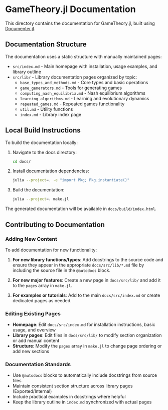 # GameTheory.jl Documentation

This directory contains the documentation for GameTheory.jl, built using [Documenter.jl](https://documenter.juliadocs.org/).

## Documentation Structure

The documentation uses a static structure with manually maintained pages:

- `src/index.md` - Main homepage with installation, usage examples, and library outline
- `src/lib/` - Library documentation pages organized by topic:
  - `base_types_and_methods.md` - Core types and basic operations
  - `game_generators.md` - Tools for generating games
  - `computing_nash_equilibria.md` - Nash equilibrium algorithms  
  - `learning_algorithms.md` - Learning and evolutionary dynamics
  - `repeated_games.md` - Repeated games functionality
  - `util.md` - Utility functions
  - `index.md` - Library index page

## Local Build Instructions

To build the documentation locally:

1. Navigate to the docs directory:
   ```bash
   cd docs/
   ```

2. Install documentation dependencies:
   ```bash
   julia --project=. -e "import Pkg; Pkg.instantiate()"
   ```

3. Build the documentation:
   ```bash
   julia --project=. make.jl
   ```

The generated documentation will be available in `docs/build/index.html`.

## Contributing to Documentation

### Adding New Content

To add documentation for new functionality:

1. **For new library functions/types**: Add docstrings to the source code and ensure they appear in the appropriate `docs/src/lib/*.md` file by including the source file in the `@autodocs` block.

2. **For new major features**: Create a new page in `docs/src/lib/` and add it to the `pages` array in `make.jl`.

3. **For examples or tutorials**: Add to the main `docs/src/index.md` or create dedicated pages as needed.

### Editing Existing Pages

- **Homepage**: Edit `docs/src/index.md` for installation instructions, basic usage, and overview
- **Library pages**: Edit files in `docs/src/lib/` to modify section organization or add manual content
- **Structure**: Modify the `pages` array in `make.jl` to change page ordering or add new sections

### Documentation Standards

- Use `@autodocs` blocks to automatically include docstrings from source files
- Maintain consistent section structure across library pages (Exported/Internal)
- Include practical examples in docstrings where helpful
- Keep the library outline in `index.md` synchronized with actual pages
